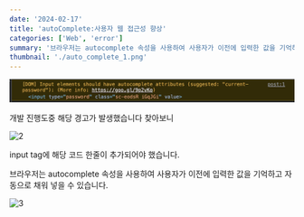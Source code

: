 ```yaml
---
date: '2024-02-17'
title: 'autoComplete:사용자 웹 접근성 향상'
categories: ['Web', 'error']
summary: '브라우저는 autocomplete 속성을 사용하여 사용자가 이전에 입력한 값을 기억하고 자동으로 채워 넣을 수 있습니다.'
thumbnail: './auto_complete_1.png'
---
```


![1](./auto_complete_1.png)

개발 진행도중 해당 경고가 발생했습니다 찾아보니

![2](https://i.ibb.co/QH4Kc77/quto-complete-2.png)

input tag에 해당 코드 한줄이 추가되어야 했습니다.

브라우저는 autocomplete 속성을 사용하여 사용자가 이전에 입력한 값을 기억하고 자동으로 채워 넣을 수 있습니다.

![3](https://i.ibb.co/r2wYS4V/quto-complete-3.png)
